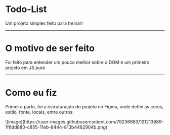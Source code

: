 # Todo-List
<p>Um projeto simples feito para treinar!</p>

<hr>

# O motivo de ser feito
<p>Foi feito para entender um pouco melhor sobre o DOM e um primeiro projeto em JS puro</p>

<hr>

# Como eu fiz
<p>Primeira parte, foi a estruturação do projeto no Figma, onde defini as cores, estilo, fonte, locais, entre outros.</p>
![image](https://user-images.githubusercontent.com/79236683/121213989-1f6dd880-c855-11eb-8444-813b4462904b.png)
